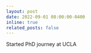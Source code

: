 ```yaml
---
layout: post
date: 2022-09-01 08:00:00-0400
inline: true
related_posts: false
---
```


Started PhD journey at UCLA
